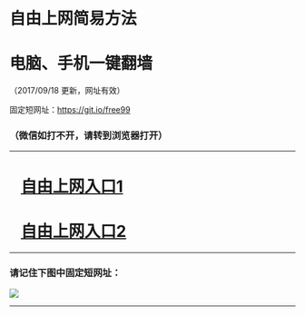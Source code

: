 ﻿# 自由上网简易方法

# 电脑、手机一键翻墙

（2017/09/18 更新，网址有效）

固定短网址：https://git.io/free99

### （微信如打不开，请转到浏览器打开）


***





# &nbsp;&nbsp; <a href="http://ft1473821060.fwq-tz1005.info/fwqtz01.html?t=09180016948 " target="_blank">自由上网入口1</a>
# &nbsp;&nbsp; <a href="http://ft2588612965.fwq-tz1006.info/fwqtz02.html?t=09180017909 " target="_blank">自由上网入口2</a>
***

### 请记住下图中固定短网址：

<img src="https://s3-us-west-2.amazonaws.com/fwq-1001/yjfq-20170905okok.png" /> 


***

